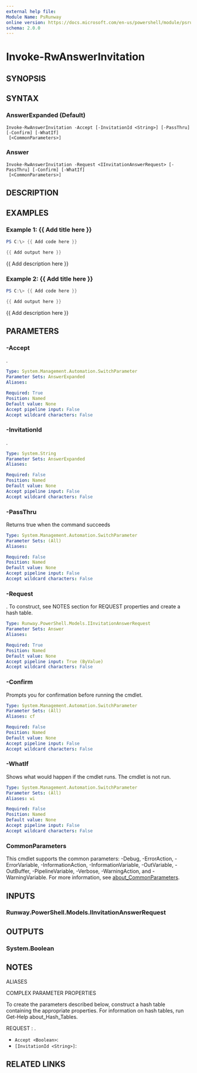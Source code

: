 ```yaml
---
external help file:
Module Name: PsRunway
online version: https://docs.microsoft.com/en-us/powershell/module/psrunway/invoke-rwanswerinvitation
schema: 2.0.0
---
```


# Invoke-RwAnswerInvitation

## SYNOPSIS


## SYNTAX

### AnswerExpanded (Default)
```
Invoke-RwAnswerInvitation -Accept [-InvitationId <String>] [-PassThru] [-Confirm] [-WhatIf]
 [<CommonParameters>]
```

### Answer
```
Invoke-RwAnswerInvitation -Request <IInvitationAnswerRequest> [-PassThru] [-Confirm] [-WhatIf]
 [<CommonParameters>]
```

## DESCRIPTION


## EXAMPLES

### Example 1: {{ Add title here }}
```powershell
PS C:\> {{ Add code here }}

{{ Add output here }}
```

{{ Add description here }}

### Example 2: {{ Add title here }}
```powershell
PS C:\> {{ Add code here }}

{{ Add output here }}
```

{{ Add description here }}

## PARAMETERS

### -Accept
.

```yaml
Type: System.Management.Automation.SwitchParameter
Parameter Sets: AnswerExpanded
Aliases:

Required: True
Position: Named
Default value: None
Accept pipeline input: False
Accept wildcard characters: False
```

### -InvitationId
.

```yaml
Type: System.String
Parameter Sets: AnswerExpanded
Aliases:

Required: False
Position: Named
Default value: None
Accept pipeline input: False
Accept wildcard characters: False
```

### -PassThru
Returns true when the command succeeds

```yaml
Type: System.Management.Automation.SwitchParameter
Parameter Sets: (All)
Aliases:

Required: False
Position: Named
Default value: None
Accept pipeline input: False
Accept wildcard characters: False
```

### -Request
.
To construct, see NOTES section for REQUEST properties and create a hash table.

```yaml
Type: Runway.PowerShell.Models.IInvitationAnswerRequest
Parameter Sets: Answer
Aliases:

Required: True
Position: Named
Default value: None
Accept pipeline input: True (ByValue)
Accept wildcard characters: False
```

### -Confirm
Prompts you for confirmation before running the cmdlet.

```yaml
Type: System.Management.Automation.SwitchParameter
Parameter Sets: (All)
Aliases: cf

Required: False
Position: Named
Default value: None
Accept pipeline input: False
Accept wildcard characters: False
```

### -WhatIf
Shows what would happen if the cmdlet runs.
The cmdlet is not run.

```yaml
Type: System.Management.Automation.SwitchParameter
Parameter Sets: (All)
Aliases: wi

Required: False
Position: Named
Default value: None
Accept pipeline input: False
Accept wildcard characters: False
```

### CommonParameters
This cmdlet supports the common parameters: -Debug, -ErrorAction, -ErrorVariable, -InformationAction, -InformationVariable, -OutVariable, -OutBuffer, -PipelineVariable, -Verbose, -WarningAction, and -WarningVariable. For more information, see [about_CommonParameters](http://go.microsoft.com/fwlink/?LinkID=113216).

## INPUTS

### Runway.PowerShell.Models.IInvitationAnswerRequest

## OUTPUTS

### System.Boolean

## NOTES

ALIASES

COMPLEX PARAMETER PROPERTIES

To create the parameters described below, construct a hash table containing the appropriate properties. For information on hash tables, run Get-Help about_Hash_Tables.


REQUEST <IInvitationAnswerRequest>: .
  - `Accept <Boolean>`: 
  - `[InvitationId <String>]`: 

## RELATED LINKS

